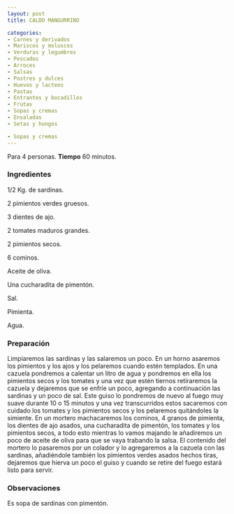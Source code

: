 ```yaml
---
layout: post
title: CALDO MANGURRINO

categories:
- Carnes y derivados
- Mariscos y moluscos
- Verduras y legumbres
- Pescados
- Arroces
- Salsas
- Postres y dulces
- Huevos y lacteos
- Pastas
- Entrantes y bocadillos
- Frutas
- Sopas y cremas
- Ensaladas
- Setas y hongos

- Sopas y cremas
---
```

Para 4 personas.
<b>Tiempo</b> 60 minutos.

<h3>Ingredientes</h3>

1/2 Kg. de sardinas.

2 pimientos verdes gruesos.

3 dientes de ajo.

2 tomates maduros grandes.

2 pimientos secos.

6 cominos.

Aceite de oliva.

Una cucharadita de pimentón.

Sal.

Pimienta.

Agua.

<h3>Preparación</h3>

Limpiaremos las sardinas y las salaremos un poco. En un horno asaremos los pimientos y los ajos y los pelaremos cuando estén templados. En una cazuela pondremos a calentar un litro de agua y pondremos en ella los pimientos secos y los tomates y una vez que estén tiernos retiraremos la cazuela y dejaremos que se enfríe un poco, agregando a continuación las sardinas y un poco de sal. Este guiso lo pondremos de nuevo al fuego muy suave durante 10 o 15 minutos y una vez transcurridos estos sacaremos con cuidado los tomates y los pimientos secos y los pelaremos quitándoles la simiente. En un mortero machacaremos los cominos, 4 granos de pimienta, los dientes de ajo asados, una cucharadita de pimentón, los tomates y los pimientos secos, a todo esto mientras lo vamos majando le añadiremos un poco de aceite de oliva para que se vaya trabando la salsa. El contenido del mortero lo pasaremos por un colador y lo agregaremos a la cazuela con las sardinas, añadiéndole también los pimientos verdes asados hechos tiras, dejaremos que hierva un poco el guiso y cuando se retire del fuego estará listo para servir.

<h3>Observaciones</h3>

Es sopa de sardinas con pimentón.


